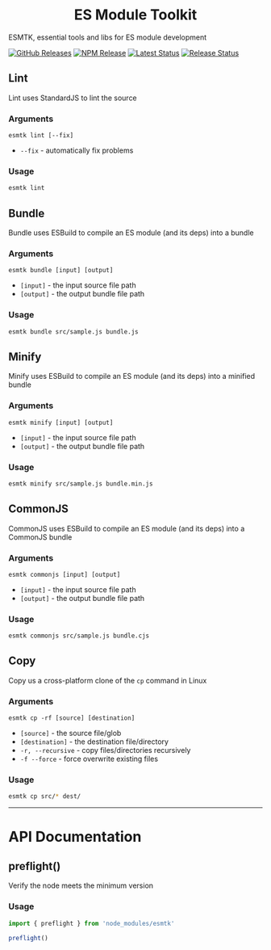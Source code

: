 <h1 align="center">ES Module Toolkit</h1>

ESMTK, essential tools and libs for ES module development

[![GitHub Releases](https://badgen.net/github/tag/vanillaes/esmtk)](https://github.com/vanillaes/esmtk/releases)
[![NPM Release](https://badgen.net/npm/v/esmtk)](https://www.npmjs.com/package/esmtk)
[![Latest Status](https://github.com/vanillaes/esmtk/workflows/Latest/badge.svg)](https://github.com/vanillaes/esmtk/actions)
[![Release Status](https://github.com/vanillaes/esmtk/workflows/Release/badge.svg)](https://github.com/vanillaes/esmtk/actions)


## Lint

Lint uses StandardJS to lint the source

### Arguments

`esmtk lint [--fix]`

- `--fix` - automatically fix problems

### Usage

```sh
esmtk lint
```

## Bundle

Bundle uses ESBuild to compile an ES module (and its deps) into a bundle

### Arguments

`esmtk bundle [input] [output]`

- `[input]` - the input source file path
- `[output]` - the output bundle file path

### Usage

```sh
esmtk bundle src/sample.js bundle.js
```

## Minify

Minify uses ESBuild to compile an ES module (and its deps) into a minified bundle

### Arguments

`esmtk minify [input] [output]`

- `[input]` - the input source file path
- `[output]` - the output bundle file path

### Usage

```sh
esmtk minify src/sample.js bundle.min.js
```

## CommonJS

CommonJS uses ESBuild to compile an ES module (and its deps) into a CommonJS bundle

### Arguments

`esmtk commonjs [input] [output]`

- `[input]` - the input source file path
- `[output]` - the output bundle file path

### Usage

```sh
esmtk commonjs src/sample.js bundle.cjs
```

## Copy

Copy us a cross-platform clone of the `cp` command in Linux

### Arguments

`esmtk cp -rf [source] [destination]`

- `[source]` - the source file/glob
- `[destination]` - the destination file/directory
- `-r, --recursive` - copy files/directories recursively
- `-f --force` - force overwrite existing files

### Usage

```sh
esmtk cp src/* dest/
```

-----

# API Documentation

## preflight()

Verify the node meets the minimum version

### Usage

```javascript
import { preflight } from 'node_modules/esmtk'

preflight()
```